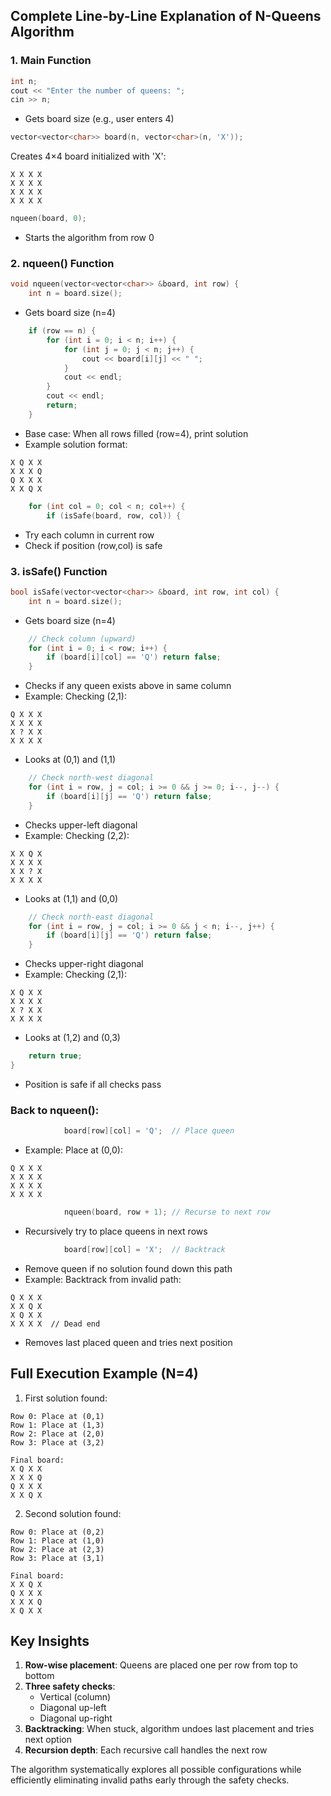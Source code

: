 ## Complete Line-by-Line Explanation of N-Queens Algorithm

### 1. Main Function
```cpp
int n;
cout << "Enter the number of queens: ";
cin >> n;
```
- Gets board size (e.g., user enters 4)

```cpp
vector<vector<char>> board(n, vector<char>(n, 'X'));
```
Creates 4×4 board initialized with 'X':
```
X X X X
X X X X
X X X X
X X X X
```

```cpp
nqueen(board, 0);
```
- Starts the algorithm from row 0

### 2. nqueen() Function
```cpp
void nqueen(vector<vector<char>> &board, int row) {
    int n = board.size();
```
- Gets board size (n=4)

```cpp
    if (row == n) {
        for (int i = 0; i < n; i++) {
            for (int j = 0; j < n; j++) {
                cout << board[i][j] << " ";
            }
            cout << endl;
        }
        cout << endl;
        return;
    }
```
- Base case: When all rows filled (row=4), print solution
- Example solution format:
```
X Q X X 
X X X Q 
Q X X X 
X X Q X 
```

```cpp
    for (int col = 0; col < n; col++) {
        if (isSafe(board, row, col)) {
```
- Try each column in current row
- Check if position (row,col) is safe

### 3. isSafe() Function
```cpp
bool isSafe(vector<vector<char>> &board, int row, int col) {
    int n = board.size();
```
- Gets board size (n=4)

```cpp
    // Check column (upward)
    for (int i = 0; i < row; i++) {
        if (board[i][col] == 'Q') return false;
    }
```
- Checks if any queen exists above in same column
- Example: Checking (2,1):
```
Q X X X 
X X X X 
X ? X X 
X X X X
```
- Looks at (0,1) and (1,1)

```cpp
    // Check north-west diagonal
    for (int i = row, j = col; i >= 0 && j >= 0; i--, j--) {
        if (board[i][j] == 'Q') return false;
    }
```
- Checks upper-left diagonal
- Example: Checking (2,2):
```
X X Q X 
X X X X 
X X ? X 
X X X X
```
- Looks at (1,1) and (0,0)

```cpp
    // Check north-east diagonal
    for (int i = row, j = col; i >= 0 && j < n; i--, j++) {
        if (board[i][j] == 'Q') return false;
    }
```
- Checks upper-right diagonal
- Example: Checking (2,1):
```
X Q X X 
X X X X 
X ? X X 
X X X X
```
- Looks at (1,2) and (0,3)

```cpp
    return true;
}
```
- Position is safe if all checks pass

### Back to nqueen():
```cpp
            board[row][col] = 'Q';  // Place queen
```
- Example: Place at (0,0):
```
Q X X X
X X X X
X X X X
X X X X
```

```cpp
            nqueen(board, row + 1); // Recurse to next row
```
- Recursively try to place queens in next rows

```cpp
            board[row][col] = 'X';  // Backtrack
```
- Remove queen if no solution found down this path
- Example: Backtrack from invalid path:
```
Q X X X
X X Q X
X Q X X
X X X X  // Dead end
```
- Removes last placed queen and tries next position

## Full Execution Example (N=4)

1. First solution found:
```
Row 0: Place at (0,1)
Row 1: Place at (1,3)
Row 2: Place at (2,0) 
Row 3: Place at (3,2)

Final board:
X Q X X 
X X X Q 
Q X X X 
X X Q X 
```

2. Second solution found:
```
Row 0: Place at (0,2)
Row 1: Place at (1,0)
Row 2: Place at (2,3)
Row 3: Place at (3,1)

Final board:
X X Q X 
Q X X X 
X X X Q 
X Q X X 
```

## Key Insights

1. **Row-wise placement**: Queens are placed one per row from top to bottom
2. **Three safety checks**:
   - Vertical (column)
   - Diagonal up-left
   - Diagonal up-right
3. **Backtracking**: When stuck, algorithm undoes last placement and tries next option
4. **Recursion depth**: Each recursive call handles the next row

The algorithm systematically explores all possible configurations while efficiently eliminating invalid paths early through the safety checks.
